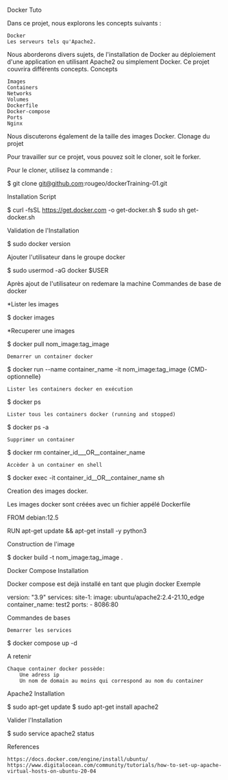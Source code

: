 Docker Tuto

Dans ce projet, nous explorons les concepts suivants :

    Docker
    Les serveurs tels qu'Apache2.

Nous aborderons divers sujets, de l'installation de Docker au déploiement d'une application en utilisant Apache2 ou simplement Docker. Ce projet couvrira différents concepts.
Concepts

    Images
    Containers
    Networks
    Volumes
    Dockerfile
    Docker-compose
    Ports
    Nginx

Nous discuterons également de la taille des images Docker.
Clonage du projet

Pour travailler sur ce projet, vous pouvez soit le cloner, soit le forker.

Pour le cloner, utilisez la commande :

$ git clone git@github.com:rougeo/dockerTraining-01.git  

Installation
Script

$ curl -fsSL https://get.docker.com -o get-docker.sh
$ sudo sh get-docker.sh

Validation de l'Installation

$ sudo docker version

Ajouter l'utilisateur dans le groupe docker

$ sudo usermod -aG docker $USER

Après ajout de l'utilisateur on redemare la machine
Commandes de base de docker

*Lister les images

$ docker images

*Recuperer une images

$ docker pull nom_image:tag_image

    Demarrer un container docker

$ docker run --name container_name -it nom_image:tag_image {CMD- optionnelle}

    Lister les containers docker en exécution

$ docker ps

    Lister tous les containers docker (running and stopped)

$ docker ps -a

    Supprimer un container

$ docker rm container_id___OR__container_name

    Accèder à un container en shell

$ docker exec -it container_id__OR__container_name sh

Creation des images docker.

Les images docker sont créées avec un fichier appélé Dockerfile

FROM debian:12.5

RUN apt-get update && apt-get install -y python3


Construction de l'image

$ docker build -t nom_image:tag_image .

Docker Compose
Installation

Docker compose est dejà installé en tant que plugin docker
Exemple

version: "3.9"
services:
  site-1:
    image: ubuntu/apache2:2.4-21.10_edge
    container_name: test2
    ports:
      - 8086:80

Commandes de bases

    Demarrer les services

$ docker compose up -d

A retenir

    Chaque container docker possède:
        Une adress ip
        Un nom de domain au moins qui correspond au nom du container

Apache2
Installation

$ sudo apt-get update
$ sudo apt-get install apache2

Valider l'Installation

$ sudo service apache2 status

References

    https://docs.docker.com/engine/install/ubuntu/
    https://www.digitalocean.com/community/tutorials/how-to-set-up-apache-virtual-hosts-on-ubuntu-20-04
